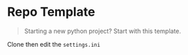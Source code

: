 # Repo Template
> Starting a new python project?  Start with this template.

Clone then edit the `settings.ini`
